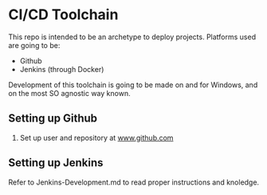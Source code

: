 # CI/CD Toolchain

This repo is intended to be an archetype to deploy projects. Platforms used are going to be:

- Github
- Jenkins (through Docker)

Development of this toolchain is going to be made on and for Windows, and on the most SO agnostic way known.

## Setting up Github

1. Set up user and repository at www.github.com

## Setting up Jenkins

Refer to Jenkins-Development.md to read proper instructions and knoledge.